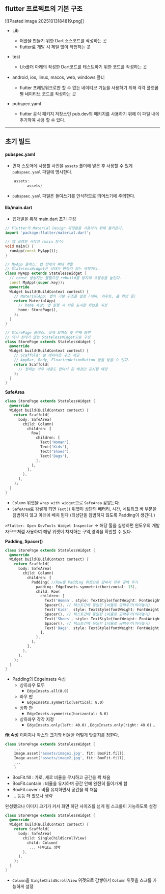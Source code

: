 
## flutter 프로젝트의 기본 구조

![[Pasted image 20251013184819.png]]

- Lib
	- 어플을 만들기 위한 Dart 소스코드를 작성하는 곳
	- flutter로 개발 시 제일 많이 작업하는 곳

- test
	- Lib폴더 아래의 작성한 Dart코드를 테스트하기 위한 코드를 작성하는 곳

- android, ios, linux, macos, web, windows 폴더
	- flutter 프레임워크로만 할 수 없는 네이티브 기능을 사용하기 위해 각각 플랫폼 별 네이티브 코드를 작성하는 곳
- pubspec.yaml
	- flutter 공식 패키지 저장소인 pub.dev의 패키지를 사용하기 위해 이 파일 내에 추가하여 사용 할 수 있다.

---
## 초기 빌드

#### pubspec.yaml
- 먼저 스토어에 사용할 사진을 `assets` 폴더에 넣은 후 사용할 수 있게 `pubspaec.yaml` 파일에 명시한다.
```dart
	assets:
		- assets/
```
- `pubspaec.yaml` 파일은 들여쓰기를 인식하므로 띄어쓰기에 주의한다.


#### lib/main.dart
- 앱개발을 위해 main.dart 초기 구성
```dart
// Flutter의 Material Design 위젯들을 사용하기 위해 불러온다.
import 'package:flutter/material.dart';

// 앱 실행의 시작점 (main 함수)
void main() {
  runApp(const MyApp());
}

// MyApp 클래스: 앱 전체의 뼈대 역할
// StatelessWidget은 상태가 변하지 않는 위젯이다.
class MyApp extends StatelessWidget {
  // const 생성자는 불필요한 rebuild를 방지해 효율성을 높인다.
  const MyApp({super.key});
  @override
  Widget build(BuildContext context) {
    // MaterialApp: 앱의 기본 구조를 설정 (테마, 라우트, 홈 화면 등)
    return MaterialApp(
      // home 속성: 앱 실행 시 처음 표시할 화면을 지정
      home: StorePage(),
    );
  }
}

// StorePage 클래스: 실제 보여질 첫 번째 화면
// 역시 상태가 없는 StatelessWidget으로 구성
class StorePage extends StatelessWidget {
  @override
  Widget build(BuildContext context) {
    // Scaffold: 본 레이아웃 구조 제공
    // AppBar, Body, FloatingActionButton 등을 넣을 수 있다.
    return Scaffold(
      // 현재는 아무 내용도 없어서 흰 배경만 표시될 예정
    );
  }
}
```

**SafeArea**
```dart
class StorePage extends StatelessWidget {
  @override
  Widget build(BuildContext context) {
    return Scaffold(
      body: SafeArea(
        child: Column(
          children: [
            Row(
              children: [
                Text('Woman'),
                Text('Kids'),
                Text('Shoes'),
                Text('Bags'),
              ],
            ),
          ],
        ),
      ),
    );
  }
}
```

- `Column` 위젯을 `wrap with widget`으로 `SafeArea` 감쌓는다.
- `SafeArea`로 감쌓게 되면 `Text()` 위젯이 상단의 베터리, 시간, 네트워크 바 부분을 침범하지 않고 아래에 배치 된다 (최상단을 침범하지 않도록 Padding이 생긴다.)

`>Flutter: Open DevTools Widget Inspector` 
→ 해당 툴을 실행하면 윈도우의 개발자모드처럼 사용하여 해당 위젯이 차지하는 구역,영역을 확인할 수 있다.

**Padding, Spacer()**
```dart
class StorePage extends StatelessWidget {
  @override
  Widget build(BuildContext context) {
    return Scaffold(
      body: SafeArea(
        child: Column(
          children: [
            Padding( //Row를 Padding 위젯으로 감싸서 좌우 공백 주기
              padding: EdgeInsets.symmetric(horizontal: 15),
              child: Row(
                children: [
                  Text('Woman', style: TextStyle(fontWeight: FontWeight.bold)),
                  Spacer(), // 텍스트간에 동일한 1비율로 공백주기(띄어놓기)
                  Text('Kids', style: TextStyle(fontWeight: FontWeight.bold)),
                  Spacer(), // 텍스트간에 동일한 1비율로 공백주기(띄어놓기)
                  Text('Shoes', style: TextStyle(fontWeight: FontWeight.bold)),
                  Spacer(), // 텍스트간에 동일한 1비율로 공백주기(띄어놓기)
                  Text('Bags', style: TextStyle(fontWeight: FontWeight.bold)),
                ],
              ),
            ),
          ],
        ),
      ),
    );
  }
}

```

- Padding의 Edgeinsets 속성
	-  상하좌우 모두
	    - `EdgeInsets.all(8.0)`
	- 좌우 만
	    - `EdgeInsets.symmetric(vertical: 8.0)`
	- 상하 만
	    - `EdgeInsets.symmetric(horizontal: 8.0)`
	- 상하좌우 각각 지정
	    - `EdgeInsets.only(left: 40.0)` , `EdgeInsets.only(right: 40.0)` …

**fit 속성**
이미지나 박스의 크기와 비율을 어떻게 맞출지를 정한다.
```dart
class StorePage extends StatelessWidget {
	...
	Image.asset('assets/image1.jpg', fit: BoxFit.fill),
	Image.asset('assets/image2.jpg', fit: BoxFit.fill),
	...
	}
```

- BoxFit.fill : 가로, 세로 비율을 무시하고 공간을 꽉 채움
- BoxFit.contain : 비율을 유지하며 공간 안에 완전히 들어가게 함
- BoxFit.cover :  비율 유지하면서 공간을 꽉 채움
- … 등등 더 있으나  생략


완성했으나 이미지 크기가 커서 화면 하단 사이즈를 넘게 됨
스크롤이 가능하도록 설정
```dart
class StorePage extends StatelessWidget {
  @override
  Widget build(BuildContext context) {
    return Scaffold(
      body: SafeArea(
        child: SingleChildScrollView(
          child: Column(
           ... 내부코드 생략
        ),
      ),
    );
  }
}
```

- `Column`을 `SingleChildScrollView` 위젯으로 감쌓아서  `Column` 위젯을 스크롤 가능하게 설정
